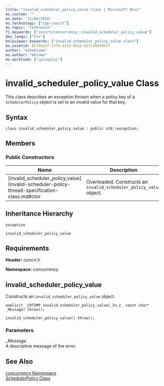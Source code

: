 ```yaml
---
title: "invalid_scheduler_policy_value Class | Microsoft Docs"
ms.custom: ""
ms.date: "11/04/2016"
ms.technology: ["cpp-concrt"]
ms.topic: "reference"
f1_keywords: ["concrt/concurrency::invalid_scheduler_policy_value"]
dev_langs: ["C++"]
helpviewer_keywords: ["invalid_scheduler_policy_value class"]
ms.assetid: 8c533e3f-2774-4192-8616-b2313b859bf7
author: "mikeblome"
ms.author: "mblome"
ms.workload: ["cplusplus"]
---
```

# invalid_scheduler_policy_value Class

This class describes an exception thrown when a policy key of a `SchedulerPolicy` object is set to an invalid value for that key.

## Syntax

```
class invalid_scheduler_policy_value : public std::exception;
```

## Members

### Public Constructors

|Name|Description|
|----------|-----------------|
|[invalid_scheduler_policy_value](invalid-scheduler-policy-thread-specification-class.md#ctor|Overloaded. Constructs an `invalid_scheduler_policy_value` object.|

## Inheritance Hierarchy

`exception`

`invalid_scheduler_policy_value`

## Requirements

**Header:** concrt.h

**Namespace:** concurrency

##  <a name="ctor"></a> invalid_scheduler_policy_value

Constructs an `invalid_scheduler_policy_value` object.

```
explicit _CRTIMP invalid_scheduler_policy_value(_In_z_ const char* _Message) throw();

invalid_scheduler_policy_value() throw();
```

### Parameters

*_Message*<br/>
A descriptive message of the error.

## See Also

[concurrency Namespace](concurrency-namespace.md)<br/>
[SchedulerPolicy Class](schedulerpolicy-class.md)
